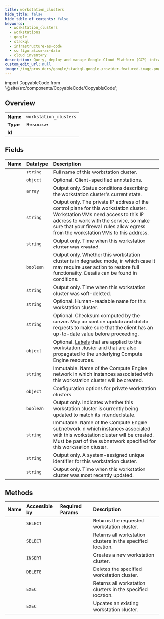 ```yaml
---
title: workstation_clusters
hide_title: false
hide_table_of_contents: false
keywords:
  - workstation_clusters
  - workstations
  - google    
  - stackql
  - infrastructure-as-code
  - configuration-as-data
  - cloud inventory
description: Query, deploy and manage Google Cloud Platform (GCP) infrastructure and resources using SQL
custom_edit_url: null
image: /img/providers/google/stackql-google-provider-featured-image.png
---
```


import CopyableCode from '@site/src/components/CopyableCode/CopyableCode';




## Overview
<table><tbody>
<tr><td><b>Name</b></td><td><code>workstation_clusters</code></td></tr>
<tr><td><b>Type</b></td><td>Resource</td></tr>
<tr><td><b>Id</b></td><td><CopyableCode code="google.workstations.workstation_clusters" /></td></tr>
</tbody></table>

## Fields
| Name | Datatype | Description |
|:-----|:---------|:------------|
| <CopyableCode code="name" /> | `string` | Full name of this workstation cluster. |
| <CopyableCode code="annotations" /> | `object` | Optional. Client-specified annotations. |
| <CopyableCode code="conditions" /> | `array` | Output only. Status conditions describing the workstation cluster's current state. |
| <CopyableCode code="controlPlaneIp" /> | `string` | Output only. The private IP address of the control plane for this workstation cluster. Workstation VMs need access to this IP address to work with the service, so make sure that your firewall rules allow egress from the workstation VMs to this address. |
| <CopyableCode code="createTime" /> | `string` | Output only. Time when this workstation cluster was created. |
| <CopyableCode code="degraded" /> | `boolean` | Output only. Whether this workstation cluster is in degraded mode, in which case it may require user action to restore full functionality. Details can be found in conditions. |
| <CopyableCode code="deleteTime" /> | `string` | Output only. Time when this workstation cluster was soft-deleted. |
| <CopyableCode code="displayName" /> | `string` | Optional. Human-readable name for this workstation cluster. |
| <CopyableCode code="etag" /> | `string` | Optional. Checksum computed by the server. May be sent on update and delete requests to make sure that the client has an up-to-date value before proceeding. |
| <CopyableCode code="labels" /> | `object` | Optional. [Labels](https://cloud.google.com/workstations/docs/label-resources) that are applied to the workstation cluster and that are also propagated to the underlying Compute Engine resources. |
| <CopyableCode code="network" /> | `string` | Immutable. Name of the Compute Engine network in which instances associated with this workstation cluster will be created. |
| <CopyableCode code="privateClusterConfig" /> | `object` | Configuration options for private workstation clusters. |
| <CopyableCode code="reconciling" /> | `boolean` | Output only. Indicates whether this workstation cluster is currently being updated to match its intended state. |
| <CopyableCode code="subnetwork" /> | `string` | Immutable. Name of the Compute Engine subnetwork in which instances associated with this workstation cluster will be created. Must be part of the subnetwork specified for this workstation cluster. |
| <CopyableCode code="uid" /> | `string` | Output only. A system-assigned unique identifier for this workstation cluster. |
| <CopyableCode code="updateTime" /> | `string` | Output only. Time when this workstation cluster was most recently updated. |
## Methods
| Name | Accessible by | Required Params | Description |
|:-----|:--------------|:----------------|:------------|
| <CopyableCode code="get" /> | `SELECT` | <CopyableCode code="locationsId, projectsId, workstationClustersId" /> | Returns the requested workstation cluster. |
| <CopyableCode code="list" /> | `SELECT` | <CopyableCode code="locationsId, projectsId" /> | Returns all workstation clusters in the specified location. |
| <CopyableCode code="create" /> | `INSERT` | <CopyableCode code="locationsId, projectsId" /> | Creates a new workstation cluster. |
| <CopyableCode code="delete" /> | `DELETE` | <CopyableCode code="locationsId, projectsId, workstationClustersId" /> | Deletes the specified workstation cluster. |
| <CopyableCode code="_list" /> | `EXEC` | <CopyableCode code="locationsId, projectsId" /> | Returns all workstation clusters in the specified location. |
| <CopyableCode code="patch" /> | `EXEC` | <CopyableCode code="locationsId, projectsId, workstationClustersId" /> | Updates an existing workstation cluster. |
